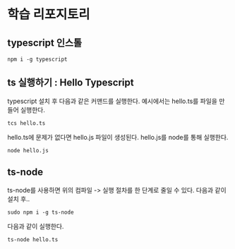 # 학습 리포지토리

## typescript 인스톨

```
npm i -g typescript
```

## ts 실행하기 : Hello Typescript

typescript 설치 후 다음과 같은 커맨드를 실행한다. 예시에서는 hello.ts를 파일을 만들어 실행한다.

```
tcs hello.ts
```

hello.ts에 문제가 없다면 hello.js 파일이 생성된다. hello.js를 node를 통해 실행한다.

```
node hello.js
```

## ts-node

ts-node를 사용하면 위의 컴파일 -> 실행 절차를 한 단계로 줄일 수 있다.
다음과 같이 설치 후..

```
sudo npm i -g ts-node
``` 

다음과 같이 실행한다.

```
ts-node hello.ts
```
